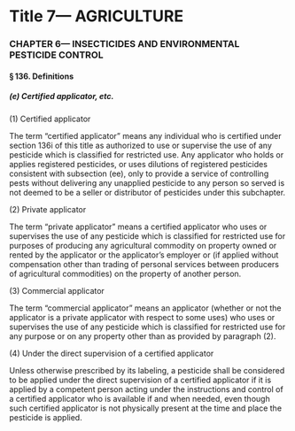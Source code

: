 
# Title 7— AGRICULTURE
### CHAPTER 6— INSECTICIDES AND ENVIRONMENTAL PESTICIDE CONTROL
#### § 136. Definitions
##### (e) Certified applicator, etc.

(1) Certified applicator

The term “certified applicator” means any individual who is certified under section 136i of this title as authorized to use or supervise the use of any pesticide which is classified for restricted use. Any applicator who holds or applies registered pesticides, or uses dilutions of registered pesticides consistent with subsection (ee), only to provide a service of controlling pests without delivering any unapplied pesticide to any person so served is not deemed to be a seller or distributor of pesticides under this subchapter.

(2) Private applicator

The term “private applicator” means a certified applicator who uses or supervises the use of any pesticide which is classified for restricted use for purposes of producing any agricultural commodity on property owned or rented by the applicator or the applicator’s employer or (if applied without compensation other than trading of personal services between producers of agricultural commodities) on the property of another person.

(3) Commercial applicator

The term “commercial applicator” means an applicator (whether or not the applicator is a private applicator with respect to some uses) who uses or supervises the use of any pesticide which is classified for restricted use for any purpose or on any property other than as provided by paragraph (2).

(4) Under the direct supervision of a certified applicator

Unless otherwise prescribed by its labeling, a pesticide shall be considered to be applied under the direct supervision of a certified applicator if it is applied by a competent person acting under the instructions and control of a certified applicator who is available if and when needed, even though such certified applicator is not physically present at the time and place the pesticide is applied.

